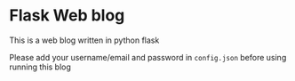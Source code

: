 # Flask Web blog
This is a web blog written in python flask

Please add your username/email and password in `config.json` before using running this blog